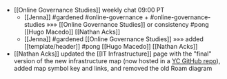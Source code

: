 - [[Online Governance Studies]] weekly chat 09:00 PT
    - [[Jenna]] #gardened #online-governance + #online-governance-studies »»» [[Online Governance Studies]] or consistency #pong [[Hugo Macedo]] [[Nathan Acks]]
    - [[Jenna]] #gardened [[Online Governance Studies]] »»» added [[template/header]] #pong [[Hugo Macedo]] [[Nathan Acks]]
- [[Nathan Acks]] updated the [[IT Infrastructure]] page with the "final" version of the new infrastructure map (now hosted in a [YC GitHub repo](https://github.com/The-Yak-Collective/infrastructure-map)), added map symbol key and links, and removed the old Roam diagram
